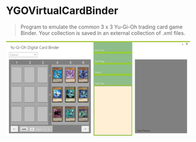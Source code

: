 # YGOVirtualCardBinder

> Program to emulate the common 3 x 3 Yu-Gi-Oh trading card game Binder.
> Your collection is saved in an external collection of .xml files.

![alt text](/res/refimg_01.jpg "Reference Image 01")
